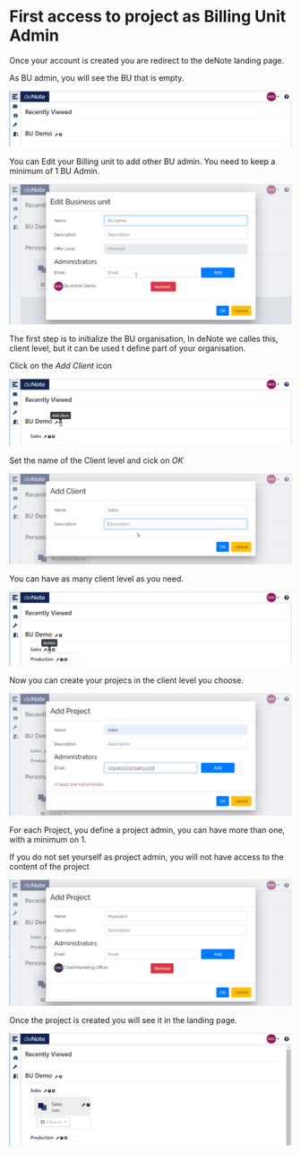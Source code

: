 
# First access to project as Billing Unit Admin

Once your account is created you are redirect to the deNote landing page.

As BU admin, you will see the BU that is empty.


![First Connection](./assets/images/new-bu-admin/bu-admin-01.png)

You can Edit your Billing unit to add other BU admin.
You need to keep a minimum of 1 BU Admin.

![Edit your Billing Unit](./assets/images/new-bu-admin/bu-admin-02.png)

The first step is to initialize the BU organisation, In deNote we calles this, client level, but it can be used t define part of your organisation.

Click on the *Add Client* icon

![Edit your Billing Unit](./assets/images/new-bu-admin/bu-admin-04.png)

Set the name of the Client level and cick on *OK*

![Edit your Billing Unit](./assets/images/new-bu-admin/bu-admin-03.png)

You can have as many client level as you need.

![Edit your Billing Unit](./assets/images/new-bu-admin/bu-admin-05.png)

Now you can create your projecs in the client level you choose.

![Edit your Billing Unit](./assets/images/new-bu-admin/bu-admin-07.png)

For each Project, you define a project admin, you can have more than one, with a minimum on 1.

If you do not set yourself as project admin, you will not have access to the content of the project

![Edit your Billing Unit](./assets/images/new-bu-admin/bu-admin-08.png)

Once the project is created you will see it in the landing page.

![Edit your Billing Unit](./assets/images/new-bu-admin/bu-admin-09.png)

